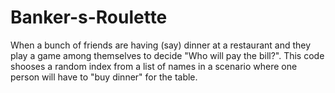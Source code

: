 # Banker-s-Roulette
When a bunch of friends are having (say) dinner at a restaurant and they play a game among themselves to decide "Who will pay the bill?". 
This code shooses a random index from a list of names in a scenario where one person will have to "buy dinner" for the table.
